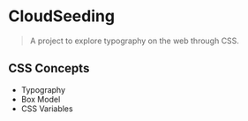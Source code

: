# CloudSeeding

> A project to explore typography on the web through CSS.

## CSS Concepts
* Typography
* Box Model
* CSS Variables

